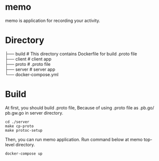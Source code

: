 # memo

memo is application for recording your activity.

# Directory

├── build # This directory contains Dockerfile for build .proto file  
├── client # client app  
├── proto # .proto file  
├── server # server app  
└── docker-compose.yml

# Build

At first, you should build .proto file, Because of using .proto file as .pb.go/ pb.gw.go in server directory.

```
cd ./server
make cp-proto
make protoc-setup
```

Then, you can run memo application. Run command below at memo top-level directory.

```
docker-compose up
```
